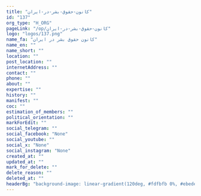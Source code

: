 ```yaml
---
title: "کانون-حقوق-بشر-در-ایران"
id: "137"
org_type: "H_ORG"
pageLink: "/op/کانون-حقوق-بشر-در-ایران"
logo: "logos/137.png"
name_fa: "کانون حقوق بشر در ایران"
name_en: ""
name_short: ""
location: ""
post_location: ""
internetAddress: ""
contact: ""
phone: ""
about: ""
expertise: ""
history: ""
manifest: ""
coc: ""
estimation_of_members: ""
political_orientation: ""
markForEdit: ""
social_telegram: ""
social_facebook: "None"
social_youtube: ""
social_x: "None"
social_instagram: "None"
created_at: ""
updated_at: ""
mark_for_delete: ""
delete_reason: ""
deleted_at: ""
headerBg: "background-image: linear-gradient(120deg, #fdfbfb 0%, #ebedee 100%);"
---
```

